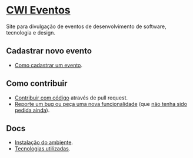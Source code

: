 # [CWI Eventos](http://cwisoftware.github.io/eventos/)

Site para divulgação de eventos de desenvolvimento de software, tecnologia e design.

## Cadastrar novo evento

- [Como cadastrar um evento](/docs/new_event.md).

## Como contribuir

- [Contribuir com código](https://github.com/CWISoftware/eventos/issues) através de pull request.
- [Reporte um bug ou peça uma nova funcionalidade](https://github.com/CWISoftware/eventos/issues/new) (que [não tenha sido pedida ainda](https://github.com/CWISoftware/eventos/issues)).

## Docs

- [Instalação do ambiente](/docs/instalation.md).
- [Tecnologias utilizadas](/docs/technologies.md).
